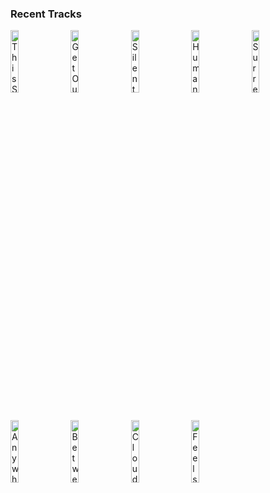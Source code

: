### Recent Tracks
[<img src='https://lastfm.freetls.fastly.net/i/u/300x300/b38bb963c67808d3ae544e9aed48ec64.png' width='16%' height='16%' alt='This Side of Paradise'>](https://www.last.fm/music/jr%2bjr/_/this%2bside%2bof%2bparadise)&nbsp;&nbsp;&nbsp;&nbsp;[<img src='https://lastfm.freetls.fastly.net/i/u/300x300/4931a7767f40aa94ab1c465b600cc20b.png' width='16%' height='16%' alt='Get Out'>](https://www.last.fm/music/cruisr/_/get%2bout)&nbsp;&nbsp;&nbsp;&nbsp;[<img src='https://lastfm.freetls.fastly.net/i/u/300x300/21c06b1974a0b3be571fa392815b0ed9.png' width='16%' height='16%' alt='Silent'>](https://www.last.fm/music/embody/_/silent)&nbsp;&nbsp;&nbsp;&nbsp;[<img src='https://lastfm.freetls.fastly.net/i/u/300x300/56993734600ae8ea48eeb7e1ae2dc366.png' width='16%' height='16%' alt='Human Touch'>](https://www.last.fm/music/armors/_/human%2btouch)&nbsp;&nbsp;&nbsp;&nbsp;[<img src='https://lastfm.freetls.fastly.net/i/u/300x300/e1908a4255d438157f73c4ea66776c3b.png' width='16%' height='16%' alt='Surrender'>](https://www.last.fm/music/walk%2bthe%2bmoon/_/surrender)&nbsp;&nbsp;&nbsp;&nbsp;<br>[<img src='https://lastfm.freetls.fastly.net/i/u/300x300/c18ce9b93469bf5d1fb655f07ef1e4de.png' width='16%' height='16%' alt='Anywhere But Here'>](https://www.last.fm/music/frenship/_/anywhere%2bbut%2bhere)&nbsp;&nbsp;&nbsp;&nbsp;[<img src='https://lastfm.freetls.fastly.net/i/u/300x300/c335dac9a59ad8a8644bde2354c5a504.png' width='16%' height='16%' alt='Between The Lines'>](https://www.last.fm/music/amtrac/_/between%2bthe%2blines)&nbsp;&nbsp;&nbsp;&nbsp;[<img src='https://lastfm.freetls.fastly.net/i/u/300x300/f89ae30d69818cde7e814be0cdaa65e3.png' width='16%' height='16%' alt='Cloud Vision'>](https://www.last.fm/music/bay%2bledges/_/cloud%2bvision)&nbsp;&nbsp;&nbsp;&nbsp;[<img src='https://lastfm.freetls.fastly.net/i/u/300x300/0024d05c70a1f6bf456340015f876e7d.png' width='16%' height='16%' alt='Feels so Nice'>](https://www.last.fm/music/the%2bwrecks/_/feels%2bso%2bnice)&nbsp;&nbsp;&nbsp;&nbsp;
